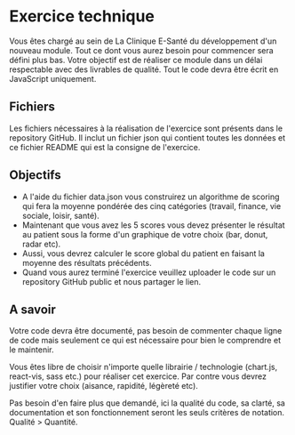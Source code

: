 # Exercice technique

Vous êtes chargé au sein de La Clinique E-Santé du développement d'un nouveau module. Tout ce dont vous aurez besoin pour commencer sera défini plus bas. Votre objectif est de réaliser ce module dans un délai respectable avec des livrables de qualité.
Tout le code devra être écrit en JavaScript uniquement.

## Fichiers

Les fichiers nécessaires à la réalisation de l'exercice sont présents dans le repository GitHub.
Il inclut un fichier json qui contient toutes les données et ce fichier README qui est la consigne de l'exercice.

## Objectifs
- A l'aide du fichier data.json vous construirez un algorithme de scoring qui fera la moyenne pondérée des cinq catégories (travail, finance, vie sociale, loisir, santé).
- Maintenant que vous avez les 5 scores vous devez présenter le résultat au patient sous la forme d'un graphique de votre choix (bar, donut, radar etc).
- Aussi, vous devrez calculer le score global du patient en faisant la moyenne des résultats précédents.
- Quand vous aurez terminé l'exercice veuillez uploader le code sur un repository GitHub public et nous partager le lien.

## A savoir
Votre code devra être documenté, pas besoin de commenter chaque ligne de code mais seulement ce qui est nécessaire pour bien le comprendre et le maintenir.

Vous êtes libre de choisir n'importe quelle librairie / technologie (chart.js, react-vis, sass etc.) pour réaliser cet exercice. Par contre vous devrez justifier votre choix (aisance, rapidité, légèreté etc).

Pas besoin d'en faire plus que demandé, ici la qualité du code, sa clarté, sa documentation et son fonctionnement seront les seuls critères de notation. Qualité > Quantité.
